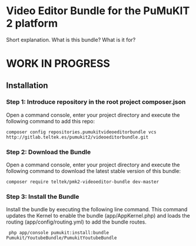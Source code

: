 # Video Editor Bundle for the PuMuKIT 2 platform #
Short explanation. What is this bundle? What is it for?
# WORK IN PROGRESS #
## Installation ##

### Step 1: Introduce repository in the root project composer.json ###
Open a command console, enter your project directory and execute the following command to add this repo:

```
composer config repositories.pumukitvideoeditorbundle vcs http://gitlab.teltek.es/pumukit2/videoeditorbundle.git
```

### Step 2: Download the Bundle ###
Open a command console, enter your project directory and execute the following command to download the latest stable version of this bundle:

```
composer require teltek/pmk2-videoeditor-bundle dev-master
```

### Step 3: Install the Bundle ###
Install the bundle by executing the following line command. This command updates the Kernel to enable the bundle (app/AppKernel.php) and loads the routing (app/config/routing.yml) to add the bundle routes.

```
 php app/console pumukit:install:bundle Pumukit/YoutubeBundle/PumukitYoutubeBundle
 ```
